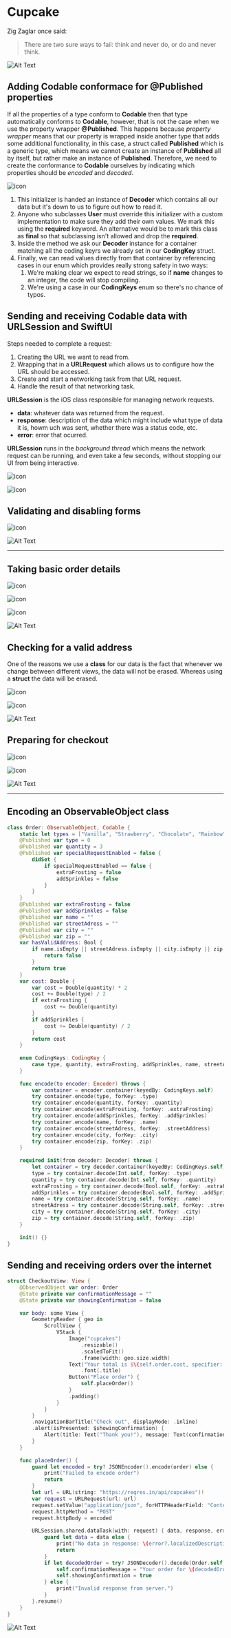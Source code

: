 # Cupcake

Zig Zaglar once said: 

> There are two sure ways to fail: think and never do, or do and never think. 

![Alt Text](images/CupcakeCorner-Simulator.gif)

## Adding Codable conformace for @Published properties

If all the properties of a type conform to **Codable** then that type automatically conforms to **Codable**, however, that is not the case when we use the property wrapper **@Published**. This happens because *property wrapper* means that our property is wrapped inside another type that adds some additional functionality, in this case, a struct called **Published** which is a generic type, which means we cannot create an instance of **Published** all by itself, but rather make an instance of **Published<String>**. Therefore, we need to create the conformance to **Codable** ourselves by indicating which properties should be *encoded* and *decoded*. 

![icon](images/UserClass.png)

1. This initializer is handed an instance of **Decoder** which contains all our data but it's down to us to figure out how to read it. 
2. Anyone who subclasses **User** must override this initializer with a custom implementation to make sure they add their own values. We mark this using the **required** keyword. An alternative would be to mark this class as **final** so that subclassing isn't allowed and drop the **required**. 
3. Inside the method we ask our **Decoder** instance for a container matching all the coding keyrs we already set in our **CodingKey** struct. 
4. Finally, we can read values directly from that container by referencing cases in our enum which provides really strong safety in two ways: 
   1. We're making clear we expect to read strings, so if **name** changes to an integer, the code will stop compiling. 
   2. We're using a case in our **CodingKeys** enum so there's no chance of typos. 

## Sending and receiving Codable data with URLSession and SwiftUI

Steps needed to complete a request: 

1. Creating the URL we want to read from.
2. Wrapping that in a **URLRequest** which allows us to configure how the URL should be accessed. 
3. Create and start a networking task from that URL request. 
4. Handle the result of that networking task. 

**URLSession** is the iOS class responsible for managing network requests. 

- **data**: whatever data was returned from the request.
- **response**: description of the data which might include what type of data it is, howm uch was sent, whether there was a status code, etc.
- **error**: error that ocurred.

**URLSession** runs in the *background thread* which means the network request can be running, and even take a few seconds, without stopping our UI from being interactive. 

![icon](images/URLSessionInsideContentView.png)

![icon](images/URLSessionInsideContentView-Simulator.png)

## Validating and disabling forms

![icon](images/DisablingForm.png)

![Alt Text](images/DF-Simulator.gif)



---

## Taking basic order details

![icon](images/OrderClass.png)

![icon](images/CC-ContentView-1.png)

![icon](images/CC-ContentView-2.png)

![Alt Text](images/CC-Simulator.gif)

## Checking for a valid address

One of the reasons we use a **class** for our data is the fact that whenever we change between different views, the data will not be erased. Whereas using a **struct** the data will be erased. 

![icon](images/OrderClassForAddressView.png)

![icon](images/AddressView.png)

![Alt Text](images/AddressView-Simulator.gif)

## Preparing for checkout 

![icon](images/CheckoutView.png)

![icon](images/OrderClassForCheckoutView.png)

![Alt Text](images/CheckoutView-Simulator.gif)

---

## Encoding an ObservableObject class

```swift
class Order: ObservableObject, Codable {
    static let types = ["Vanilla", "Strawberry", "Chocolate", "Rainbow"]
    @Published var type = 0
    @Published var quantity = 3
    @Published var specialRequestEnabled = false {
        didSet {
            if specialRequestEnabled == false {
                extraFrosting = false
                addSprinkles = false
            }
        }
    }
    @Published var extraFrosting = false
    @Published var addSprinkles = false
    @Published var name = ""
    @Published var streetAdress = ""
    @Published var city = ""
    @Published var zip = ""
    var hasValidAddress: Bool {
        if name.isEmpty || streetAdress.isEmpty || city.isEmpty || zip.isEmpty {
            return false
        }
        return true
    }
    var cost: Double {
        var cost = Double(quantity) * 2
        cost += Double(type) / 2
        if extraFrosting {
            cost += Double(quantity)
        }
        if addSprinkles {
            cost += Double(quantity) / 2
        }
        return cost
    }
    
    enum CodingKeys: CodingKey {
        case type, quantity, extraFrosting, addSprinkles, name, streetAddress, city, zip
    }
    
    func encode(to encoder: Encoder) throws {
        var container = encoder.container(keyedBy: CodingKeys.self)
        try container.encode(type, forKey: .type)
        try container.encode(quantity, forKey: .quantity)
        try container.encode(extraFrosting, forKey: .extraFrosting)
        try container.encode(addSprinkles, forKey: .addSprinkles)
        try container.encode(name, forKey: .name)
        try container.encode(streetAdress, forKey: .streetAddress)
        try container.encode(city, forKey: .city)
        try container.encode(zip, forKey: .zip)
    }
    
    required init(from decoder: Decoder) throws {
        let container = try decoder.container(keyedBy: CodingKeys.self)
        type = try container.decode(Int.self, forKey: .type)
        quantity = try container.decode(Int.self, forKey: .quantity)
        extraFrosting = try container.decode(Bool.self, forKey: .extraFrosting)
        addSprinkles = try container.decode(Bool.self, forKey: .addSprinkles)
        name = try container.decode(String.self, forKey: .name)
        streetAdress = try container.decode(String.self, forKey: .streetAddress)
        city = try container.decode(String.self, forKey: .city)
        zip = try container.decode(String.self, forKey: .zip)
    }
    
    init() {}
}
```

## Sending and receiving orders over the internet

```swift
struct CheckoutView: View {
    @ObservedObject var order: Order
    @State private var confirmationMessage = ""
    @State private var showingConfirmation = false
    
    var body: some View {
        GeometryReader { geo in
            ScrollView {
                VStack {
                    Image("cupcakes")
                        .resizable()
                        .scaledToFit()
                        .frame(width: geo.size.width)
                    Text("Your total is $\(self.order.cost, specifier: "%.2f")")
                        .font(.title)
                    Button("Place order") {
                        self.placeOrder()
                    }
                    .padding()
                }
            }
        }
        .navigationBarTitle("Check out", displayMode: .inline)
        .alert(isPresented: $showingConfirmation) {
            Alert(title: Text("Thank you!"), message: Text(confirmationMessage), dismissButton: .default(Text("OK")))
        }
    }
    
    func placeOrder() {
        guard let encoded = try? JSONEncoder().encode(order) else {
            print("Failed to encode order")
            return
        }
        let url = URL(string: "https://reqres.in/api/cupcakes")!
        var request = URLRequest(url: url)
        request.setValue("application/json", forHTTPHeaderField: "Content-Type")
        request.httpMethod = "POST"
        request.httpBody = encoded
        
        URLSession.shared.dataTask(with: request) { data, response, error in
            guard let data = data else {
                print("No data in response: \(error?.localizedDescription ?? "Unknown error").")
                return
            }
            if let decodedOrder = try? JSONDecoder().decode(Order.self, from: data) {
                self.confirmationMessage = "Your order for \(decodedOrder.quantity)x \(Order.types[decodedOrder.type].lowercased()) cupcakes is on its way!"
                self.showingConfirmation = true
            } else {
                print("Invalid response from server.")
            }
        }.resume()
    }
}
```

![Alt Text](images/CupcakeCorner-Simulator.gif)



